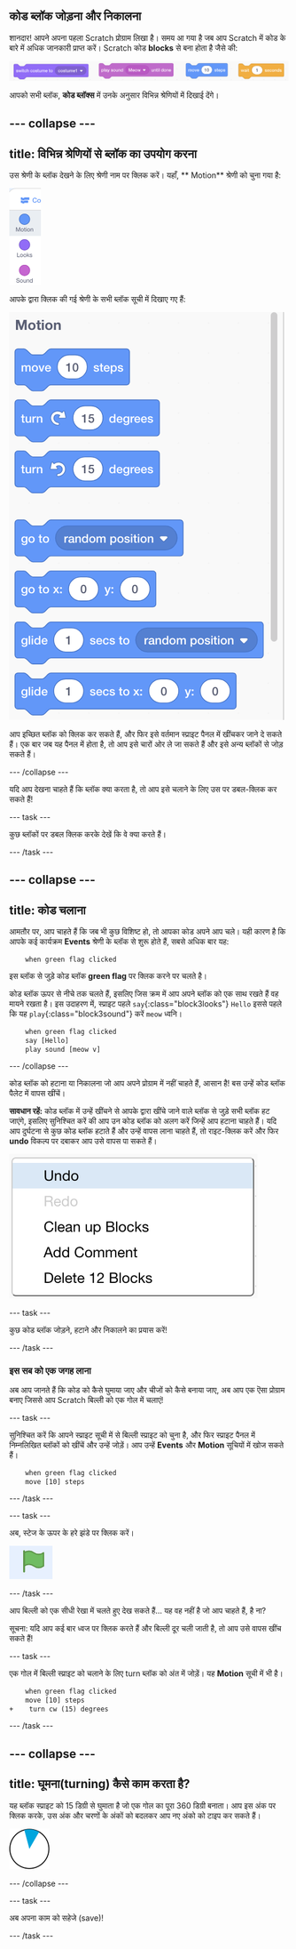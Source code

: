 ## कोड ब्लॉक जोड़ना और निकालना

शानदार! आपने अपना पहला Scratch प्रोग्राम लिखा है। समय आ गया है जब आप Scratch में कोड के बारे में अधिक जानकारी प्राप्त करें। Scratch कोड **blocks** से बना होता है जैसे की:

![](images/code1.png)

आपको सभी ब्लॉक, **कोड ब्लॉक्स** में उनके अनुसार विभिन्न श्रेणियों में दिखाई देंगे।

## \--- collapse \---

## title: विभिन्न श्रेणियों से ब्लॉक का उपयोग करना

उस श्रेणी के ब्लॉक देखने के लिए श्रेणी नाम पर क्लिक करें। यहाँ, ** Motion** श्रेणी को चुना गया है:

![](images/code2a.png)

आपके द्वारा क्लिक की गई श्रेणी के सभी ब्लॉक सूची में दिखाए गए हैं:

![](images/code2b.png)

आप इच्छित ब्लॉक को क्लिक कर सकते हैं, और फिर इसे वर्तमान स्प्राइट पैनल में खींचकर जाने दे सकते हैं। एक बार जब यह पैनल में होता है, तो आप इसे चारों ओर ले जा सकते हैं और इसे अन्य ब्लॉकों से जोड़ सकते हैं।

\--- /collapse \---

यदि आप देखना चाहते हैं कि ब्लॉक क्या करता है, तो आप इसे चलाने के लिए उस पर डबल-क्लिक कर सकते हैं!

\--- task \---

कुछ ब्लॉकों पर डबल क्लिक करके देखें कि वे क्या करते हैं।

\--- /task \---

## \--- collapse \---

## title: कोड चलाना

आमतौर पर, आप चाहते हैं कि जब भी कुछ विशिष्ट हो, तो आपका कोड अपने आप चले। यही कारण है कि आपके कई कार्यक्रम **Events** श्रेणी के ब्लॉक से शुरू होते हैं, सबसे अधिक बार यह:

```blocks3
    when green flag clicked
```

इस ब्लॉक से जुड़े कोड ब्लॉक **green flag** पर क्लिक करने पर चलते है।

कोड ब्लॉक ऊपर से नीचे तक चलते हैं, इसलिए जिस क्रम में आप अपने ब्लॉक को एक साथ रखते हैं वह मायने रखता है। इस उदाहरण में, स्प्राइट पहले `say`{:class="block3looks"} `Hello` इससे पहले कि यह `play`{:class="block3sound"} करें `meow` ध्वनि।

```blocks3
    when green flag clicked
    say [Hello]
    play sound [meow v]
```

\--- /collapse \---

कोड ब्लॉक को हटाना या निकालना जो आप अपने प्रोग्राम में नहीं चाहते हैं, आसान है! बस उन्हें कोड ब्लॉक पैलेट में वापस खींचें।

**सावधान रहें:** कोड ब्लॉक में उन्हें खींचने से आपके द्वारा खींचे जाने वाले ब्लॉक से जुड़े सभी ब्लॉक हट जाएंगे, इसलिए सुनिश्चित करें की आप उन कोड ब्लॉक को अलग करें जिन्हें आप हटाना चाहते हैं। यदि आप दुर्घटना से कुछ कोड ब्लॉक हटाते हैं और उन्हें वापस लाना चाहते हैं, तो राइट-क्लिक करें और फिर **undo** विकल्प पर दबाकर आप उसे वापस पा सकते हैं।

![](images/code6.png)

\--- task \---

कुछ कोड ब्लॉक जोड़ने, हटाने और निकालने का प्रयास करें!

\--- /task \---

### इस सब को एक जगह लाना

अब आप जानते हैं कि कोड को कैसे घुमाया जाए और चीजों को कैसे बनाया जाए, अब आप एक ऎसा प्रोग्राम बनाए जिससे आप Scratch बिल्ली को एक गोल में चलाएं!

\--- task \---

सुनिश्चित करें कि आपने स्प्राइट सूची में से बिल्ली स्प्राइट को चुना है, और फिर स्प्राइट पैनल में निम्नलिखित ब्लॉकों को खींचें और उन्हें जोड़ें। आप उन्हें **Events** और **Motion** सूचियों में खोज सकते हैं।

```blocks3
    when green flag clicked
    move [10] steps
```

\--- /task \---

\--- task \---

अब, स्टेज के ऊपर के हरे झंडे पर क्लिक करें।

![](images/code7.png)

\--- /task \---

आप बिल्ली को एक सीधी रेखा में चलते हुए देख सकते हैं... यह वह नहीं है जो आप चाहते हैं, है ना?

सूचना: यदि आप कई बार ध्वज पर क्लिक करते हैं और बिल्ली दूर चली जाती है, तो आप उसे वापस खींच सकते हैं!

\--- task \---

एक गोल में बिल्ली स्प्राइट को चलाने के लिए turn ब्लॉक को अंत में जोड़ें। यह **Motion** सूची में भी है।

```blocks3
    when green flag clicked
    move [10] steps
+    turn cw (15) degrees
```

\--- /task \---

## \--- collapse \---

## title: घूमना(turning) कैसे काम करता है?

यह ब्लॉक स्प्राइट को 15 डिग्री से घुमाता है जो एक गोल का पूरा 360 डिग्री बनाता। आप इस अंक पर क्लिक करके, उस अंक और चरणों के अंकों को बदलकर आप नए अंको को टाइप कर सकते हैं।

![](images/code9.png)

\--- /collapse \---

\--- task \---

अब अपना काम को सहेजे (save)!

\--- /task \---